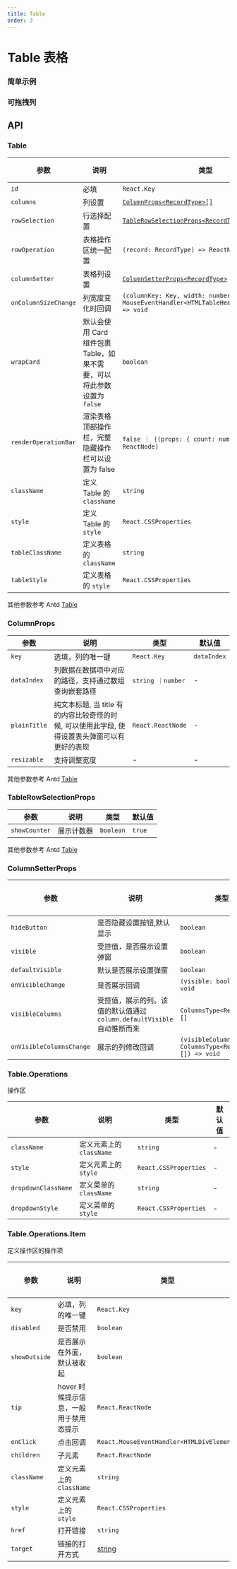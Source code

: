 ```yaml
---
title: Table
order: 3
---
```



# Table 表格

### 简单示例

<code src="./Base.tsx"></code>


### 可拖拽列

<code src="./Resizable.tsx"></code>

## API

### Table

| 参数                 | 说明                                                                              | 类型                                                                                            | 默认值       |
| -------------------- | --------------------------------------------------------------------------------- | ----------------------------------------------------------------------------------------------- | ------------ |
| `id`                 | 必填   | `React.Key`                                                                                     | -            |
| `columns`            | 列设置                                                                            | [`ColumnProps<RecordType>[]`](#columnprops)                                                 | `[]`         |
| `rowSelection`       | 行选择配置                                                                        | [`TableRowSelectionProps<RecordType>`](#tablerowselectionprops)                             | -            |
| `rowOperation`       | 表格操作区统一配置                                                                | `(record: RecordType) => ReactNode`                                                             | -            |
| `columnSetter`       | 表格列设置                                                                        | [`ColumnSetterProps<RecordType>`](#columnsetterprops)                                           | -            |
| `onColumnSizeChange` | 列宽度变化时回调                                                                  | `(columnKey: Key, width: number, event: MouseEventHandler<HTMLTableHeaderCellElement>) => void` | -            |
| `wrapCard`           | 默认会使用 Card 组件包裹 Table，如果不需要，可以将此参数设置为 `false` | `boolean`                                                                                       | `true`       |
| `renderOperationBar` | 渲染表格顶部操作栏，完整隐藏操作栏可以设置为 false                                | `false ｜ ((props: { count: number }) => ReactNode)`                                                                |  |
| `className`          | 定义 Table 的 `className`                                                       | `string`                                                                                        | -            |
| `style`              | 定义 Table 的 `style`                                                           | `React.CSSProperties`                                                                           | -            |
| `tableClassName`     | 定义表格的 `className`                                                            | `string`                                                                                        | -            |
| `tableStyle`         | 定义表格的 `style`                                                                | `React.CSSProperties`|

其他参数参考 Antd [Table](https://ant.design/components/table-cn#table)


### ColumnProps

| 参数                 | 说明                                                                              | 类型                                                                                            | 默认值       |
| -------------------- | --------------------------------------------------------------------------------- | ----------------------------------------------------------------------------------------------- | ------------ |
| `key`            | 选填，列的唯一键                                                                                | `React.Key`                                                                        | `dataIndex`       |
| `dataIndex`      | 列数据在数据项中对应的路径，支持通过数组查询嵌套路径 | `string ｜number` | -       |
| `plainTitle`     | 纯文本标题, 当 title 有的内容比较奇怪的时候, 可以使用此字段, 使得设置表头弹窗可以有更好的表现                | `React.ReactNode`                                                                  | -       |
| `resizable` | 支持调整宽度 | - | - |

其他参数参考 Antd [Table](https://ant.design/components/table-cn#column)


### TableRowSelectionProps

| 参数          | 说明                     | 类型      | 默认值 |
| ------------- | ------------------------ | --------- | ------ |
| `showCounter` | 展示计数器 | `boolean` | `true` |

其他参数参考 Antd [Table](https://ant.design/components/table-cn#rowselection)

### ColumnSetterProps
| 参数                     | 说明                                                                            | 类型                                                    | 默认值 |
| ------------------------ | ------------------------------------------------------------------------------- | ------------------------------------------------------- | ------ |
| `hideButton`             | 是否隐藏设置按钮,默认显示                                                           | `boolean`                                               | -  |
| `visible`                | 受控值，是否展示设置弹窗                                                        | `boolean`                                               | -      |
| `defaultVisible`         | 默认是否展示设置弹窗                                                            | `boolean`                                               | -      |
| `onVisibleChange`        | 是否展示回调                                                                    | `(visible: boolean) => void`                            | -      |
| `visibleColumns`         | 受控值，展示的列。该值的默认值通过 `column.defaultVisible` 自动推断而来 | `ColumnsType<RecordType>[]`                           | -      |
| `onVisibleColumnsChange` | 展示的列修改回调                                                                | `(visibleColumns: ColumnsType<RecordType>[]) => void` | -      |

### Table.Operations
操作区

| 参数             | 说明                     | 类型                  | 默认值 |
| ---------------- | ------------------------ | --------------------- | ------ |
| `className`      | 定义元素上的 `className` | `string`              | -      |
| `style`          | 定义元素上的 `style`     | `React.CSSProperties` | -      |
| `dropdownClassName`  | 定义菜单的 `className`   | `string`              | -      |
| `dropdownStyle`      | 定义菜单的 `style`       | `React.CSSProperties` | -      |

### Table.Operations.Item
定义操作区的操作项

| 参数          | 说明                                   | 类型                                      | 默认值 |
| ------------- | -------------------------------------- | ----------------------------------------- | ------ |
| `key`         | 必填，列的唯一键                       | `React.Key`                               | -      |
| `disabled`    | 是否禁用                               | `boolean`                                 | -      |
| `showOutside` | 是否展示在外面，默认被收起             | `boolean`                                 | -      |
| `tip`         | hover 时候提示信息，一般用于禁用态提示 | `React.ReactNode`                         | -      |
| `onClick`     | 点击回调                               | `React.MouseEventHandler<HTMLDivElement>` | -      |
| `children`    | 子元素                                 | `React.ReactNode`                         | -      |
| `className`   | 定义元素上的 `className`               | `string`                                  | -      |
| `style`       | 定义元素上的 `style`                   | `React.CSSProperties`                     | -      |
| `href`        | 打开链接                   | `string`                     | -      |
| `target`       | 链接的打开方式                   | [string](https://developer.mozilla.org/zh-CN/docs/Web/HTML/Element/a#target)                     | -      |

